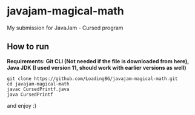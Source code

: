 # javajam-magical-math
My submission for JavaJam - Cursed program

## How to run
**Requirements: Git CLI (Not needed if the file is downloaded from here), Java JDK (I used version 11, should work with earlier versions as well)**
```
git clone https://github.com/LoadingBG/javajam-magical-math.git
cd javajam-magical-math
javac CursedPrintf.java
java CursedPrintf
```
and enjoy :)
